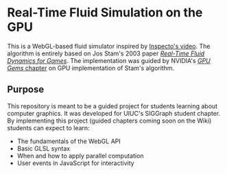 # Real-Time Fluid Simulation on the GPU
This is a WebGL-based fluid simulator inspired by [Inspecto's video](https://www.youtube.com/watch?v=qsYE1wMEMPA). The algorithm is entirely based on Jos Stam's 2003 paper [*Real-Time Fluid Dynamics for Games*](https://www.autodesk.com/research/publications/real-time-fluid-dynamics). The implementation was guided by NVIDIA's [*GPU Gems* chapter](https://developer.download.nvidia.com/books/HTML/gpugems/gpugems_ch38.html) on GPU implementation of Stam's algorithm.

## Purpose
This repository is meant to be a guided project for students learning about computer graphics. It was developed for UIUC's SIGGraph student chapter. By implementing this project (guided chapters coming soon on the Wiki) students can expect to learn:
- The fundamentals of the WebGL API
- Basic GLSL syntax
- When and how to apply parallel computation
- User events in JavaScript for interactivity
